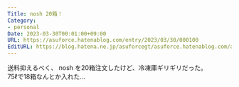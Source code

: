 ```yaml
---
Title: nosh 20箱！
Category:
- personal
Date: 2023-03-30T00:01:00+09:00
URL: https://asuforce.hatenablog.com/entry/2023/03/30/000100
EditURL: https://blog.hatena.ne.jp/asuforcegt/asuforce.hatenablog.com/atom/entry/4207112889976026371
---
```


送料抑えるべく、 nosh を20箱注文したけど、冷凍庫ギリギリだった。  
75ℓで18箱なんとか入れた...
